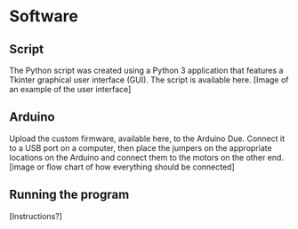 # Software 

## Script
The Python script was created using a Python 3 application that features a Tkinter graphical user interface (GUI). The script is available here. 
[Image of an example of the user interface]

## Arduino
Upload the custom firmware, available here, to the Arduino Due. Connect it to a USB port on a computer, then place the jumpers on the appropriate locations on the Arduino and connect them to the motors on the other end.
[image or flow chart of how everything should be connected]

## Running the program
[Instructions?]
